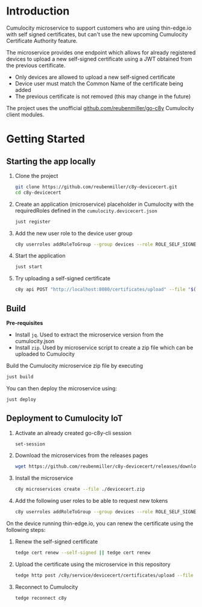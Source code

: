 # Introduction

Cumulocity microservice to support customers who are using thin-edge.io with self signed certificates, but can't
use the new upcoming Cumulocity Certificate Authority feature.

The microservice provides one endpoint which allows for already registered devices to upload a new self-signed certificate
using a JWT obtained from the previous certificate.

* Only devices are allowed to upload a new self-signed certificate
* Device user must match the Common Name of the certificate being added
* The previous certificate is not removed (this may change in the future)

The project uses the unofficial [github.com/reubenmiller/go-c8y](github.com/reubenmiller/go-c8y) Cumulocity client modules.

# Getting Started

## Starting the app locally

1. Clone the project

    ```sh
    git clone https://github.com/reubenmiller/c8y-devicecert.git
    cd c8y-devicecert
    ```

1. Create an application (microservice) placeholder in Cumulocity with the requiredRoles defined in the `cumulocity.devicecert.json`

    ```sh
    just register
    ```

1. Add the new user role to the device user group

    ```sh
    c8y userroles addRoleToGroup --group devices --role ROLE_SELF_SIGNED_CERT_CREATE
    ```

1. Start the application

    ```sh
    just start
    ```

1. Try uploading a self-signed certificate

    ```sh
    c8y api POST "http://localhost:8080/certificates/upload" --file "$(tedge config get device.cert_path)" --force
    ```

## Build

**Pre-requisites**

* Install `jq`. Used to extract the microservice version from the cumulocity.json
* Install `zip`. Used by microservice script to create a zip file which can be uploaded to Cumulocity

Build the Cumulocity microservice zip file by executing

```sh
just build
```

You can then deploy the microservice using:

```sh
just deploy
```

## Deployment to Cumulocity IoT

1. Activate an already created go-c8y-cli session

    ```sh
    set-session
    ```

1. Download the microservices from the releases pages

    ```sh
    wget https://github.com/reubenmiller/c8y-devicecert/releases/download/0.0.1/devicecert.zip
    ```

1. Install the microservice

    ```sh
    c8y microservices create --file ./devicecert.zip
    ```

1. Add the following user roles to be able to request new tokens

    ```sh
    c8y userroles addRoleToGroup --group devices --role ROLE_SELF_SIGNED_CERT_CREATE
    ```

On the device running thin-edge.io, you can renew the certificate using the following steps:

1. Renew the self-signed certificate

    ```sh
    tedge cert renew --self-signed || tedge cert renew
    ```

1. Upload the certificate using the microservice in this repository

    ```sh
    tedge http post /c8y/service/devicecert/certificates/upload --file "$(tedge config get device.cert_path)"
    ```

1. Reconnect to Cumulocity

    ```sh
    tedge reconnect c8y
    ```
